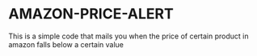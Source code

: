 # AMAZON-PRICE-ALERT
This is a simple code that mails you when the price of certain product in amazon falls below a certain value 
